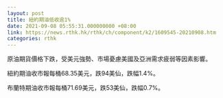 ```yaml
---
layout: post
title: 紐約期油低收逾1%
date: 2021-09-08 05:55:31.000000000 +08:00
link: https://news.rthk.hk/rthk/ch/component/k2/1609545-20210908.htm
categories: rthk
---
```


原油期貨價格下跌，受美元強勢、市場憂慮美國及亞洲需求疲弱等因素影響。

紐約期油收市報每桶68.35美元，跌94美仙，跌幅1.4%。

布蘭特期油收市報每桶71.69美元，跌53美仙，跌幅0.7%。
